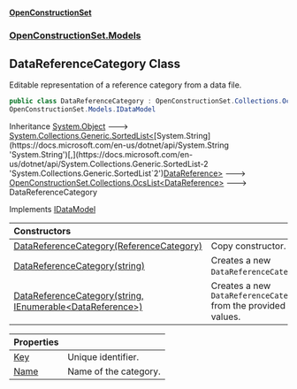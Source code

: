 #### [OpenConstructionSet](index.md 'index')
### [OpenConstructionSet.Models](index.md#OpenConstructionSet_Models 'OpenConstructionSet.Models')
## DataReferenceCategory Class
Editable representation of a reference category from a data file.  
```csharp
public class DataReferenceCategory : OpenConstructionSet.Collections.OcsList<OpenConstructionSet.Models.DataReference>,
OpenConstructionSet.Models.IDataModel
```

Inheritance [System.Object](https://docs.microsoft.com/en-us/dotnet/api/System.Object 'System.Object') &#129106; [System.Collections.Generic.SortedList&lt;](https://docs.microsoft.com/en-us/dotnet/api/System.Collections.Generic.SortedList-2 'System.Collections.Generic.SortedList`2')[System.String](https://docs.microsoft.com/en-us/dotnet/api/System.String 'System.String')[,](https://docs.microsoft.com/en-us/dotnet/api/System.Collections.Generic.SortedList-2 'System.Collections.Generic.SortedList`2')[DataReference](kxxVrykzAP83GMYoWuvnQA.md 'OpenConstructionSet.Models.DataReference')[&gt;](https://docs.microsoft.com/en-us/dotnet/api/System.Collections.Generic.SortedList-2 'System.Collections.Generic.SortedList`2') &#129106; [OpenConstructionSet.Collections.OcsList&lt;](77BqslMvsRSH2CwSkDQQpg.md 'OpenConstructionSet.Collections.OcsList&lt;T&gt;')[DataReference](kxxVrykzAP83GMYoWuvnQA.md 'OpenConstructionSet.Models.DataReference')[&gt;](77BqslMvsRSH2CwSkDQQpg.md 'OpenConstructionSet.Collections.OcsList&lt;T&gt;') &#129106; DataReferenceCategory  

Implements [IDataModel](zkoogszxgZdDGzPBOOAcpg.md 'OpenConstructionSet.Models.IDataModel')  

| Constructors | |
| :--- | :--- |
| [DataReferenceCategory(ReferenceCategory)](C56ihY1+wsWzboLIuCHQXQ.md 'OpenConstructionSet.Models.DataReferenceCategory.DataReferenceCategory(OpenConstructionSet.Models.ReferenceCategory)') | Copy constructor.<br/> |
| [DataReferenceCategory(string)](mRkYsu9gdiTX72xN+HxHhQ.md 'OpenConstructionSet.Models.DataReferenceCategory.DataReferenceCategory(string)') | Creates a new `DataReferenceCategory`.<br/> |
| [DataReferenceCategory(string, IEnumerable&lt;DataReference&gt;)](8yDHJk6++K2tjw8D+0rN7A.md 'OpenConstructionSet.Models.DataReferenceCategory.DataReferenceCategory(string, System.Collections.Generic.IEnumerable&lt;OpenConstructionSet.Models.DataReference&gt;)') | Creates a new `DataReferenceCategory` from the provided values.<br/> |

| Properties | |
| :--- | :--- |
| [Key](hYg1Vjj0sjBd7D1tMc1T3A.md 'OpenConstructionSet.Models.DataReferenceCategory.Key') | Unique identifier.<br/> |
| [Name](K_UprEVmG8WR9jIxlb2aHw.md 'OpenConstructionSet.Models.DataReferenceCategory.Name') | Name of the category.<br/> |
